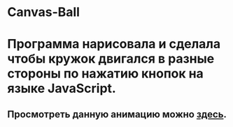 # Canvas-Ball
# Программа нарисовала и сделала чтобы кружок двигался в разные стороны по нажатию кнопок на языке JavaScript.
## Просмотреть данную анимацию можно [здесь](https://tsimurkurchyshyn.github.io/Canvas-Ball/).
